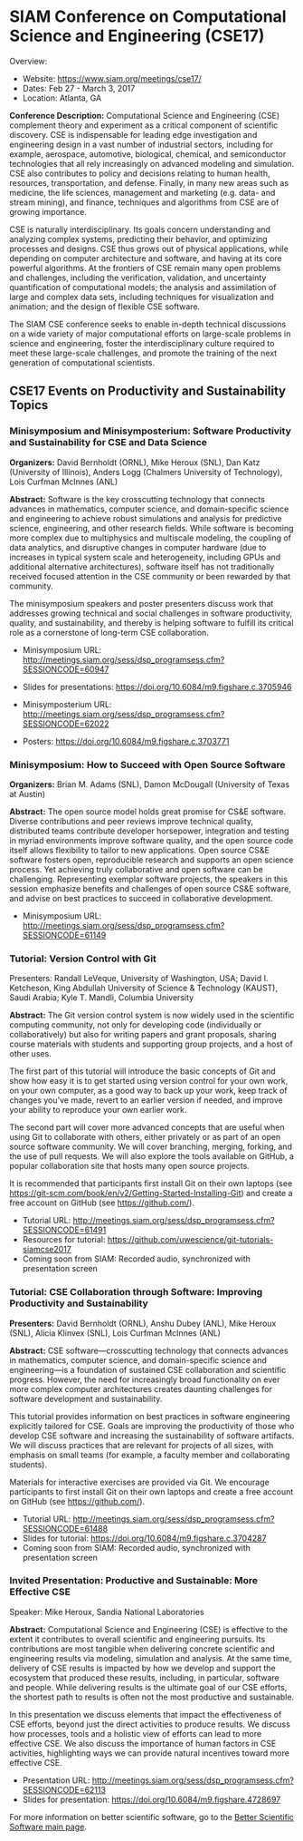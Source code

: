 
# SIAM Conference on Computational Science and Engineering (CSE17)

Overview:
- Website: https://www.siam.org/meetings/cse17/
- Dates: Feb 27 - March 3, 2017
- Location: Atlanta, GA

**Conference Description:** Computational Science and Engineering (CSE) complement theory and experiment as a critical component of scientific discovery. CSE is indispensable for leading edge investigation and engineering design in a vast number of industrial sectors, including for example, aerospace, automotive, biological, chemical, and semiconductor technologies that all rely increasingly on advanced modeling and simulation. CSE also contributes to policy and decisions relating to human health, resources, transportation, and defense. Finally, in many new areas such as medicine, the life sciences, management and marketing (e.g. data- and stream mining), and finance, techniques and algorithms from CSE are of growing importance.

CSE is naturally interdisciplinary. Its goals concern understanding and analyzing complex systems, predicting their behavior, and optimizing processes and designs. CSE thus grows out of physical applications, while depending on computer architecture and software, and having at its core powerful algorithms. At the frontiers of CSE remain many open problems and challenges, including the verification, validation, and uncertainty quantification of computational models; the analysis and assimilation of large and complex data sets, including techniques for visualization and animation; and the design of flexible CSE software.

The SIAM CSE conference seeks to enable in-depth technical discussions on a wide variety of major computational efforts on large-scale problems in science and engineering, foster the interdisciplinary culture required to meet these large-scale challenges, and promote the training of the next generation of computational scientists. 

## CSE17 Events on Productivity and Sustainability Topics

### Minisymposium and Minisymposterium: Software Productivity and Sustainability for CSE and Data Science

**Organizers:**  David Bernholdt (ORNL), Mike Heroux (SNL), Dan Katz (University of Illinois), Anders Logg (Chalmers University of Technology), Lois Curfman McInnes (ANL)

**Abstract:** Software is the key crosscutting technology that connects advances in mathematics, computer science, and domain-specific science and engineering to achieve robust simulations and analysis for predictive science, engineering, and other research fields. While software is becoming more complex due to multiphysics and multiscale modeling, the coupling of data analytics, and disruptive changes in computer hardware (due to increases in typical system scale and heterogeneity, including GPUs and additional alternative architectures), software itself has not traditionally received focused attention in the CSE community or been rewarded by that community. 

The minisymposium speakers and poster presenters discuss work that addresses growing technical and social challenges in software productivity, quality, and sustainability, and thereby is helping software to fulfill its critical role as a cornerstone of long-term CSE collaboration.

- Minisymposium URL: http://meetings.siam.org/sess/dsp_programsess.cfm?SESSIONCODE=60947
- Slides for presentations: https://doi.org/10.6084/m9.figshare.c.3705946

- Minisymposterium URL: http://meetings.siam.org/sess/dsp_programsess.cfm?SESSIONCODE=62022
- Posters: https://doi.org/10.6084/m9.figshare.c.3703771

### Minisymposium: How to Succeed with Open Source Software

**Organizers:** Brian M. Adams (SNL), Damon McDougall (University of Texas at Austin)

**Abstract:** The open source model holds great promise for CS&E software. Diverse contributions and peer reviews improve technical quality, distributed teams contribute developer horsepower, integration and testing in myriad environments improve software quality, and the open source code itself allows flexibility to tailor to new applications. Open source CS&E software fosters open, reproducible research and supports an open science process. Yet achieving truly collaborative and open software can be challenging. Representing exemplar software projects, the speakers in this session emphasize benefits and challenges of open source CS&E software, and advise on best practices to succeed in collaborative development. 

- Minisymposium URL: http://meetings.siam.org/sess/dsp_programsess.cfm?SESSIONCODE=61149

### Tutorial: Version Control with Git

Presenters: Randall LeVeque, University of Washington, USA; David I. Ketcheson, King Abdullah University of Science & Technology (KAUST), Saudi Arabia; Kyle T. Mandli, Columbia University

**Abstract:** The Git version control system is now widely used in the scientific computing community, not only for developing code (individually or collaboratively) but also for writing papers and grant proposals, sharing course materials with students and supporting group projects, and a host of other uses.

The first part of this tutorial will introduce the basic concepts of Git and show how easy it is to get started using version control for your own work, on your own computer, as a good way to back up your work, keep track of changes you've made, revert to an earlier version if needed, and improve your ability to reproduce your own earlier work.

The second part will cover more advanced concepts that are useful when using Git to collaborate with others, either privately or as part of an open source software community. We will cover branching, merging, forking, and the use of pull requests. We will also explore the tools available on GitHub, a popular collaboration site that hosts many open source projects.

It is recommended that participants first install Git on their own laptops (see https://git-scm.com/book/en/v2/Getting-Started-Installing-Git) and create a free account on GitHub (see https://github.com/).

 - Tutorial URL: http://meetings.siam.org/sess/dsp_programsess.cfm?SESSIONCODE=61491
 - Resources for tutorial: https://github.com/uwescience/git-tutorials-siamcse2017
 - Coming soon from SIAM: Recorded audio, synchronized with presentation screen

### Tutorial: CSE Collaboration through Software: Improving Productivity and Sustainability

**Presenters:**  David Bernholdt (ORNL), Anshu Dubey (ANL), Mike Heroux (SNL), Alicia Klinvex (SNL), Lois Curfman McInnes (ANL)

**Abstract:** CSE software—crosscutting technology that connects advances in mathematics, computer science, and domain-specific science and engineering—is a foundation of sustained CSE collaboration and scientific progress. However, the need for increasingly broad functionality on ever more complex computer architectures creates daunting challenges for software development and sustainability.

This tutorial provides information on best practices in software engineering explicitly tailored for CSE. Goals are improving the productivity of those who develop CSE software and increasing the sustainability of software artifacts. We will discuss practices that are relevant for projects of all sizes, with emphasis on small teams (for example, a faculty member and collaborating students).

Materials for interactive exercises are provided via Git. We encourage participants to first install Git on their own laptops and create a free account on GitHub (see https://github.com/). 

- Tutorial URL: http://meetings.siam.org/sess/dsp_programsess.cfm?SESSIONCODE=61488
- Slides for tutorial: https://doi.org/10.6084/m9.figshare.c.3704287
- Coming soon from SIAM: Recorded audio, synchronized with presentation screen

### Invited Presentation: Productive and Sustainable: More Effective CSE

Speaker: Mike Heroux, Sandia National Laboratories

**Abstract:** Computational Science and Engineering (CSE) is effective to the extent it contributes to overall scientific and engineering pursuits. Its contributions are most tangible when delivering concrete scientific and engineering results via modeling, simulation and analysis. At the same time, delivery of CSE results is impacted by how we develop and support the ecosystem that produced these results, including, in particular, software and people. While delivering results is the ultimate goal of our CSE efforts, the shortest path to results is often not the most productive and sustainable.

In this presentation we discuss elements that impact the effectiveness of CSE efforts, beyond just the direct activities to produce results. We discuss how processes, tools and a holistic view of efforts can lead to more effective CSE. We also discuss the importance of human factors in CSE activities, highlighting ways we can provide natural incentives toward more effective CSE. 

- Presentation URL: http://meetings.siam.org/sess/dsp_programsess.cfm?SESSIONCODE=62113
- Slides for presentation: https://doi.org/10.6084/m9.figshare.4728697

For more information on better scientific software, go to the [Better Scientific Software main page](http://betterscientificsoftware.info).

<!--- 
Categories: crosscutting, individual productivity, planning, collaboration, reliability
Topics: improving productivity and sustainability
Tags: improving productivity and sustainability, conference, tutorial, minisymposium, minisymposterim
Level: 2
Prerequisites: WhatIsCseSwProductivity.md
Aggregate: none
--->
